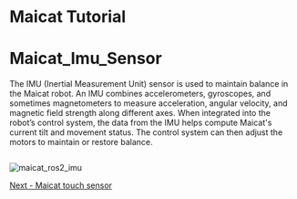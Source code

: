 # Maicat Tutorial
# Maicat_Imu_Sensor

The IMU (Inertial Measurement Unit) sensor is used to maintain balance in the Maicat robot. An IMU combines accelerometers, gyroscopes, and sometimes magnetometers to measure acceleration, angular velocity, and magnetic field strength along different axes. When integrated into the robot’s control system, the data from the IMU helps compute Maicat's current tilt and movement status. The control system can then adjust the motors to maintain or restore balance.

```python

```

![maicat_ros2_imu](https://github.com/user-attachments/assets/a4ab2090-8313-4192-bf75-c81e0429492b)


[Next - Maicat touch sensor](../07_maicat_touch_sensor/README.md)
